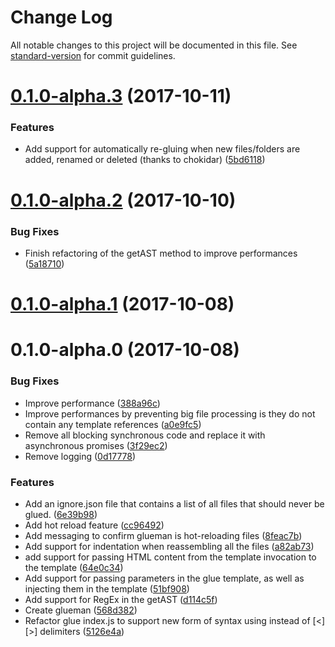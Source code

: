 # Change Log

All notable changes to this project will be documented in this file. See [standard-version](https://github.com/conventional-changelog/standard-version) for commit guidelines.

<a name="0.1.0-alpha.3"></a>
# [0.1.0-alpha.3](https://github.com/nicolasdao/glueman/compare/v0.1.0-alpha.2...v0.1.0-alpha.3) (2017-10-11)


### Features

* Add support for automatically re-gluing when new files/folders are added, renamed or deleted (thanks to chokidar) ([5bd6118](https://github.com/nicolasdao/glueman/commit/5bd6118))



<a name="0.1.0-alpha.2"></a>
# [0.1.0-alpha.2](https://github.com/nicolasdao/glueman/compare/v0.1.0-alpha.1...v0.1.0-alpha.2) (2017-10-10)


### Bug Fixes

* Finish refactoring of the getAST method to improve performances ([5a18710](https://github.com/nicolasdao/glueman/commit/5a18710))



<a name="0.1.0-alpha.1"></a>
# [0.1.0-alpha.1](https://github.com/nicolasdao/glueman/compare/v0.1.0-alpha.0...v0.1.0-alpha.1) (2017-10-08)



<a name="0.1.0-alpha.0"></a>
# 0.1.0-alpha.0 (2017-10-08)


### Bug Fixes

* Improve performance ([388a96c](https://github.com/nicolasdao/glueman/commit/388a96c))
* Improve performances by preventing big file processing is they do not contain any template references ([a0e9fc5](https://github.com/nicolasdao/glueman/commit/a0e9fc5))
* Remove all blocking synchronous code and replace it with asynchronous promises ([3f29ec2](https://github.com/nicolasdao/glueman/commit/3f29ec2))
* Remove logging ([0d17778](https://github.com/nicolasdao/glueman/commit/0d17778))


### Features

* Add an ignore.json file that contains a list of all files that should never be glued. ([6e39b98](https://github.com/nicolasdao/glueman/commit/6e39b98))
* Add hot reload feature ([cc96492](https://github.com/nicolasdao/glueman/commit/cc96492))
* Add messaging to confirm glueman is hot-reloading files ([8feac7b](https://github.com/nicolasdao/glueman/commit/8feac7b))
* Add support for indentation when reassembling all the files ([a82ab73](https://github.com/nicolasdao/glueman/commit/a82ab73))
* add support for passing HTML content from the template invocation to the template ([64e0c34](https://github.com/nicolasdao/glueman/commit/64e0c34))
* Add support for passing parameters in the glue template, as well as injecting them in the template ([51bf908](https://github.com/nicolasdao/glueman/commit/51bf908))
* Add support for RegEx in the getAST ([d114c5f](https://github.com/nicolasdao/glueman/commit/d114c5f))
* Create glueman ([568d382](https://github.com/nicolasdao/glueman/commit/568d382))
* Refactor glue index.js to support new form of syntax using <glue src='...'> instead of [<][>] delimiters ([5126e4a](https://github.com/nicolasdao/glueman/commit/5126e4a))
